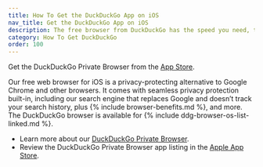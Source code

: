```yaml
---
title: How To Get the DuckDuckGo App on iOS
nav_title: Get the DuckDuckGo App on iOS
description: The free browser from DuckDuckGo has the speed you need, the features you expect, and comes packed with our best-in-class privacy protections.
category: How To Get DuckDuckGo
order: 100
---
```


Get the DuckDuckGo Private Browser from the [App Store](https://apps.apple.com/us/app/duckduckgo-private-browser/id663592361).

Our free web browser for iOS is a privacy-protecting alternative to Google Chrome and other browsers. It comes with seamless privacy protection built-in, including our search engine that replaces Google and doesn’t track your search history, plus {% include browser-benefits.md %}, and more. The DuckDuckGo browser is available for {% include ddg-browser-os-list-linked.md %}.

-   Learn more about our [DuckDuckGo Private Browser](https://duckduckgo.com/app).
-   Review the DuckDuckGo Private Browser app listing in the [Apple App Store](https://apps.apple.com/us/app/duckduckgo-private-browser/id663592361).
